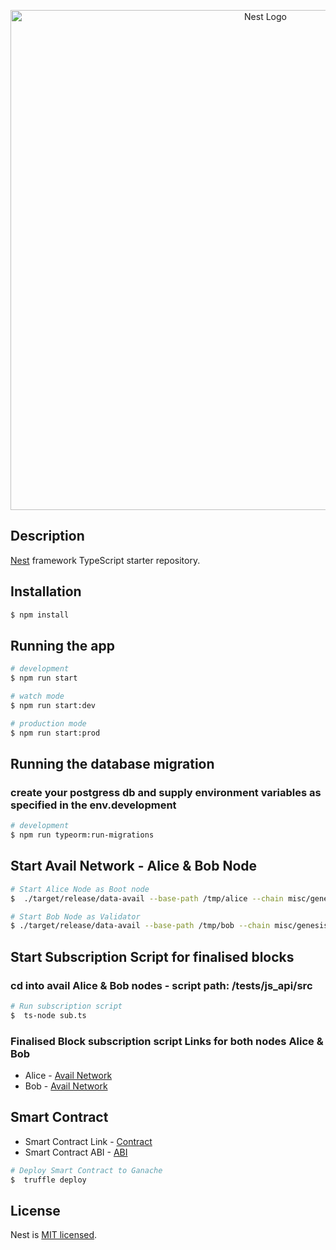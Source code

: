<p align="center">
  <a href="https://res.cloudinary.com/dxec82vds/image/upload/v1668963303/Screenshot_2022-11-20_at_17.53.58_lncc2y.png" target="blank"><img src="https://res.cloudinary.com/dxec82vds/image/upload/v1668963303/Screenshot_2022-11-20_at_17.53.58_lncc2y.png" width="800" alt="Nest Logo" /></a>
</p>

  <!--[![Backers on Open Collective](https://opencollective.com/nest/backers/badge.svg)](https://opencollective.com/nest#backer)
  [![Sponsors on Open Collective](https://opencollective.com/nest/sponsors/badge.svg)](https://opencollective.com/nest#sponsor)-->

## Description

[Nest](https://github.com/nestjs/nest) framework TypeScript starter repository.

## Installation

```bash
$ npm install
```

## Running the app

```bash
# development
$ npm run start

# watch mode
$ npm run start:dev

# production mode
$ npm run start:prod
```

## Running the database migration

### create your postgress db and supply environment variables as specified in the env.development

```bash
# development
$ npm run typeorm:run-migrations
```

## Start Avail Network - Alice & Bob Node

```bash
# Start Alice Node as Boot node
$  ./target/release/data-avail --base-path /tmp/alice --chain misc/genesis/devnet.chain.spec.json --alice --port 30333 --rpc-methods Unsafe --ws-port 9945 --unsafe-ws-external --rpc-cors all --rpc-external  --rpc-port 9933 --node-key 0000000000000000000000000000000000000000000000000000000000000001 --validator

# Start Bob Node as Validator
$ ./target/release/data-avail --base-path /tmp/bob --chain misc/genesis/devnet.chain.spec.json --bob --port 30334 --rpc-methods Unsafe  --ws-port 9946 --unsafe-ws-external --rpc-cors all --rpc-external  --rpc-port 9934  --validator --bootnodes /ip4/127.0.0.1/tcp/30333/p2p/12D3KooWEyoppNCUx8Yx66oV9fJnriXwCcXwDDUA2kj6vnc6iDEp

```

## Start Subscription Script for finalised blocks

### cd into avail Alice & Bob nodes - script path: /tests/js_api/src

```bash
# Run subscription script
$  ts-node sub.ts

```

### Finalised Block subscription script Links for both nodes Alice & Bob

- Alice - [Avail Network](https://github.com/obynonwane/alice_node_avail_engineering_test/blob/e0f2d0e13e5bd2ea1f45e286d6c89c3d9dd5f490/tests/js_api/src/sub.ts#L41)
- Bob - [Avail Network](https://github.com/obynonwane/bob_node_avail_engineering_test/blob/0d7f73f308fedafa4099557465cd27082ab924a5/tests/js_api/src/sub.ts#L48)

## Smart Contract

- Smart Contract Link - [Contract](https://github.com/obynonwane/subscribe_to_alice_bob/blob/cbd10cde10b93608fab5f843ab60d118401fe25c/sol_contracts/contracts/Blocks.sol#L4)
- Smart Contract ABI - [ABI](https://github.com/obynonwane/subscribe_to_alice_bob/blob/cbd10cde10b93608fab5f843ab60d118401fe25c/sol_contracts/build/contracts/Blocks.json#L2)

```bash
# Deploy Smart Contract to Ganache
$  truffle deploy

```

## License

Nest is [MIT licensed](LICENSE).
